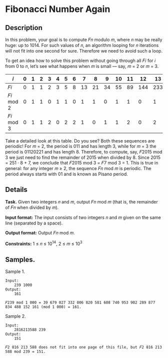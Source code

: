 # Fibonacci Number Again

## Description
In this problem, your goal is to compute 𝐹𝑛 modulo 𝑚, where 𝑛 may be really huge: up to 1014. For such
values of 𝑛, an algorithm looping for 𝑛 iterations will not fit into one second for sure. Therefore we need to
avoid such a loop.

To get an idea how to solve this problem without going through all 𝐹𝑖 for 𝑖 from 0 to 𝑛, let’s see what
happens when 𝑚 is small — say, 𝑚 = 2 or 𝑚 = 3.

|𝑖 | 0| 1| 2 | 3 | 4 | 5 | 6 | 7 | 8 | 9 | 10 | 11 | 12 | 13 | 14 | 15 |
|--------|---|--|---|---|---|---|---|---|---|---|----|----|----|----|----|----|
|𝐹𝑖| 0| 1| 1 | 2 | 3 | 5 | 8 | 13 | 21 | 34 | 55 | 89 | 144 | 233 | 377 | 610 |
|𝐹𝑖 mod 2| 0 | 1 | 1 | 0 | 1 | 1 | 0 | 1 | 1 | 0 | 1 | 1 | 0 | 1 | 1 | 0 |
|𝐹𝑖 mod 3| 0 | 1 | 1 | 2 | 0 | 2 | 2 | 1 | 0 | 1 | 1 | 2 | 0 | 2 | 2 | 1 |

Take a detailed look at this table. Do you see? Both these sequences are periodic! For 𝑚 = 2, the period
is 011 and has length 3, while for 𝑚 = 3 the period is 01120221 and has length 8. Therefore, to compute,
say, 𝐹2015 mod 3 we just need to find the remainder of 2015 when divided by 8. Since 2015 = 251 · 8 + 7, we
conclude that 𝐹2015 mod 3 = 𝐹7 mod 3 = 1.
This is true in general: for any integer 𝑚 ≥ 2, the sequence 𝐹𝑛 mod 𝑚 is periodic. The period always
starts with 01 and is known as Pisano period.

## Details
**Task.** 
Given two integers 𝑛 and 𝑚, output 𝐹𝑛 mod 𝑚 (that is, the remainder of 𝐹𝑛 when divided by 𝑚).

**Input format:** 
The input consists of two integers 𝑛 and 𝑚 given on the same line (separated by a space).

**Output format:** 
Output 𝐹𝑛 mod 𝑚.

**Constraints:** 
1 ≤ 𝑛 ≤ 10<sup>14</sup>, 2 ≤ 𝑚 ≤ 10<sup>3</sup>


## Samples.
Sample 1.

    Input:
        239 1000
    Output:
        161

    𝐹239 mod 1 000 = 39 679 027 332 006 820 581 608 740 953 902 289 877 834 488 152 161 (mod 1 000) = 161.

Sample 2.

    Input:
        2816213588 239
    Output:
        151

    𝐹2 816 213 588 does not fit into one page of this file, but 𝐹2 816 213 588 mod 239 = 151.
